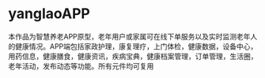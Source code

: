 # yanglaoAPP
 本作品为智慧养老APP原型，老年用户或家属可在线下单服务以及实时监测老年人的健康情况。APP端包括家政护理，康复理疗，上门体检，健康数据，设备中心，用药信息，健康膳食，健康资讯，疾病宝典，健康档案管理，订单管理，生活圈，老年活动，发布动态等功能。所有元件均可复用
